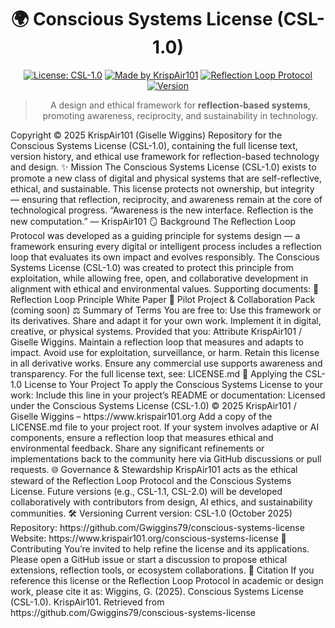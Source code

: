 <div align="center">

# 🌍 Conscious Systems License (CSL-1.0)

[![License: CSL-1.0](https://img.shields.io/badge/License-CSL--1.0-blueviolet.svg)](LICENSE.md)
[![Made by KrispAir101](https://img.shields.io/badge/Made%20by-KrispAir101-0d9488.svg)](https://www.krispair101.org)
[![Reflection Loop Protocol](https://img.shields.io/badge/Framework-Reflection%20Loop%20Protocol-22c55e.svg)](docs/reflection_loop_white_paper.pdf)
[![Version](https://img.shields.io/badge/Version-1.0-lightgrey.svg)](https://github.com/Gwiggins79/conscious-systems-license/releases/tag/v1.0)

> A design and ethical framework for **reflection-based systems**, promoting awareness, reciprocity, and sustainability in technology.

</div>
Copyright © 2025 KrispAir101 (Giselle Wiggins)
Repository for the Conscious Systems License (CSL-1.0), containing the full license text, version history, and ethical use framework for reflection-based technology and design.
✨ Mission
The Conscious Systems License (CSL-1.0) exists to promote a new class of digital and physical systems that are self-reflective, ethical, and sustainable.
This license protects not ownership, but integrity — ensuring that reflection, reciprocity, and awareness remain at the core of technological progress.
“Awareness is the new interface. Reflection is the new computation.”
— KrispAir101
🪞 Background
The Reflection Loop Protocol was developed as a guiding principle for systems design — a framework ensuring every digital or intelligent process includes a reflection loop that evaluates its own impact and evolves responsibly.
The Conscious Systems License (CSL-1.0) was created to protect this principle from exploitation, while allowing free, open, and collaborative development in alignment with ethical and environmental values.
Supporting documents:
📘 Reflection Loop Principle White Paper
📗 Pilot Project & Collaboration Pack (coming soon)
⚖️ Summary of Terms
You are free to:
Use this framework or its derivatives.
Share and adapt it for your own work.
Implement it in digital, creative, or physical systems.
Provided that you:
Attribute KrispAir101 / Giselle Wiggins.
Maintain a reflection loop that measures and adapts to impact.
Avoid use for exploitation, surveillance, or harm.
Retain this license in all derivative works.
Ensure any commercial use supports awareness and transparency.
For the full license text, see: LICENSE.md
🧩 Applying the CSL-1.0 License to Your Project
To apply the Conscious Systems License to your work:
Include this line in your project’s README or documentation:
Licensed under the Conscious Systems License (CSL-1.0)
© 2025 KrispAir101 / Giselle Wiggins – https://www.krispair101.org
Add a copy of the LICENSE.md file to your project root.
If your system involves adaptive or AI components, ensure a reflection loop that measures ethical and environmental feedback.
Share any significant refinements or implementations back to the community here via GitHub discussions or pull requests.
🌐 Governance & Stewardship
KrispAir101 acts as the ethical steward of the Reflection Loop Protocol and the Conscious Systems License.
Future versions (e.g., CSL-1.1, CSL-2.0) will be developed collaboratively with contributors from design, AI ethics, and sustainability communities.
🛠️ Versioning
Current version: CSL-1.0 (October 2025)
Repository: https://github.com/Gwiggins79/conscious-systems-license
Website: https://www.krispair101.org/conscious-systems-license
🤝 Contributing
You’re invited to help refine the license and its applications.
Please open a GitHub issue or start a discussion to propose ethical extensions, reflection tools, or ecosystem collaborations.
📜 Citation
If you reference this license or the Reflection Loop Protocol in academic or design work, please cite it as:
Wiggins, G. (2025). Conscious Systems License (CSL-1.0). KrispAir101.
Retrieved from https://github.com/Gwiggins79/conscious-systems-license

